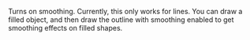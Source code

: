 Turns on smoothing. Currently, this only works for lines. You can draw a filled object, and then draw the outline with smoothing enabled to get smoothing effects on filled shapes.
